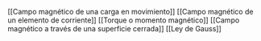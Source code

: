 [[Campo magnético de una carga en movimiento]]
[[Campo magnético de un elemento de corriente]]
[[Torque o momento magnético]]
[[Campo magnético a través de una superficie cerrada]]
[[Ley de Gauss]]
